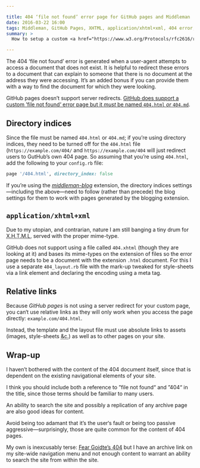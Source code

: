 ```yaml
---

title: 404 ‘file not found’ error page for GitHub pages and Middleman
date: 2016-03-22 16:00
tags: Middleman, GitHub Pages, XHTML, application/xhtml+xml, 404 error, file not found
summary: >
  How to setup a custom <a href="https://www.w3.org/Protocols/rfc2616/rfc2616-sec10.html#sec10.4.5">404 page</a> for a site generated by <a href="https://middlemanapp.com">Middleman</a> and hosted on <a href="https://pages.github.com">GitHub pages</a>.

---
```


The 404 ‘file not found’ error is generated when a user-agent attempts to access a document that does not exist. It is helpful to redirect these errors to a document that can explain to someone that there is no document at the address they were accessing. It’s an added bonus if you can provide them with a way to find the document for which they were looking.

GitHub pages doesn’t support server redirects. [GitHub does support a custom ’file not found‘ error page but it *must* be named `404.html` *or* `404.md`](https://help.github.com/articles/creating-a-custom-404-page-for-your-github-pages-site/).

## Directory indices

Since the file must be named `404.html` or `404.md`; if you’re using directory indices, they need to be turned off for the `404.html` file (`https://example.com/404/` and `https://example.com/404` will just redirect users to GutHub’s own 404 page. So assuming that you’re using `404.html`, add the following to your `config.rb` file:

``` ruby
page '/404.html', directory_index: false
```

If you’re using the [<cite>middleman-blog</cite>](https://github.com/middleman/middleman-blog) extension, the directory indices settings—including the above—need to follow (rather than precede) the blog settings for them to work with pages generated by the blogging extension.

## `application/xhtml+xml`

Due to my utopian, and contrarian, nature I am still banging a tiny drum for <abbr title="eXtensible Hypertext Mark-up Language" class="initialism">X.H.T.M.L.</abbr> served with the proper mime-type.

GitHub does not support using a file called `404.xhtml` (though they are looking at it) and bases its mime-types on the extension of files so the error page needs to be a document with the extension `.html` document. For this I use a separate `404_layout.rb` file with the mark-up tweaked for style-sheets via a link element and declaring the encoding using a meta tag.

## Relative links

Because <cite>GitHub pages</cite> is not using a server redirect for your custom page, you can‘t use relative links as they will only work when you access the page directly: `example.com/404.html`.

Instead, the template and the layout file must use absolute links to assets (images, style-sheets <abbr lang="la" title="et cetera">&amp;c.</abbr>) as well as to other pages on your site.

## Wrap-up

I haven’t bothered with the content of the 404 document itself, since that is dependent on the existing navigational elements of your site.

I think you should include both a reference to ”file not found“ and ”404“ in the title, since those terms should be familiar to many users.

An ability to search the site and possibly a replication of any archive page are also good ideas for content.

Avoid being too adamant that it’s the user‘s fault or being too passive aggressive—surprisingly, those are quite common for the content of 404 pages.

My own is inexcusably terse: [Fear Goidte’s 404](https://isfeargoidte.me.uk/404.html) but I have an archive link on my site-wide navigation menu and not enough content to warrant an ability to search the site from within the site.